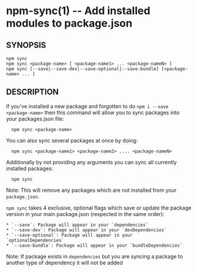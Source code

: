 npm-sync(1) -- Add installed modules to package.json
========================================================

## SYNOPSIS

    npm sync
    npm sync <package-name> [ <package-name1> ... <package-nameN> ]
    npm sync [--save|--save-dev|--save-optional|--save-bundle] [<package-name> ... ]


## DESCRIPTION

If you've installed a new package and forgotten to do `npm i --save <package-name>` 
then this command will allow you to sync packages into your packages.json file:

```
  npm sync <package-name>
```

You can also sync several packages at once by doing:

```
  npm sync <package-name1> <package-name2> .... <package-nameN>
```

Additionally by not providing any arguments you can sync all currently installed 
packages:

```
  npm sync
```

  Note: This will remove any packages which are not installed from your `package.json`.

`npm sync` takes 4 exclusive, optional flags which save or update the package version in 
your main package.json (respected in the same order):

    * `--save`: Package will appear in your `dependencies`
    * `--save-dev`: Package will appear in your `devDependencies`
    * `--save-optional`: Package will appear in your `optionalDependencies`
    * `--save-bundle`: Package will appear in your `bundleDependencies`

  Note: If package exists in `dependencies` but you are syncing a package to 
  another type of dependency it will not be added